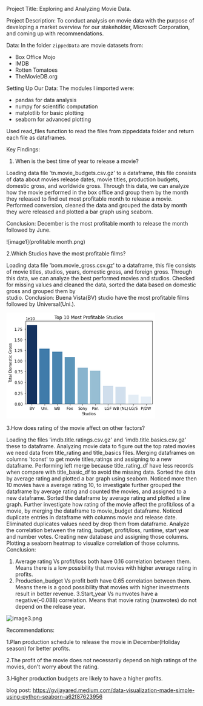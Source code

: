 


Project Title: Exploring and Analyzing Movie Data.

Project Description:
    To conduct analysis on movie data with the purpose of developing a market 
    overview for our stakeholder, Microsoft Corporation, and coming up with
    recommendations.

Data:
    In the folder `zippedData` are movie datasets from:

* Box Office Mojo
* IMDB
* Rotten Tomatoes
* TheMovieDB.org 

Setting Up Our Data:
The modules I imported were:

- pandas for data analysis
- numpy for scientific computation
- matplotlib for basic plotting
- seaborn for advanced plotting

Used read_files function to read the files from zippeddata folder and return each file as dataframes.

Key Findings:

1. When is the best time of year to release a movie?

Loading data file 'tn.movie_budgets.csv.gz' to a dataframe, this file consists of data about movies release dates, movie titles, production budgets, domestic gross, and worldwide gross. Through this data, we can analyze how the movie performed in the box office and group them by the month they released to find out most profitable month to release a movie.
Performed conversion, cleaned the data and grouped the data by month they were released and plotted a bar graph
using seaborn.

Conclusion: December is the most profitable month to release the month followed by June.


![image1](profitable month.png)

2.Which Studios have the most profitable films?

Loading data file 'bom.movie_gross.csv.gz' to a dataframe, this file consists of movie titles, studios, years, domestic gross, and foreign gross. Through this data, we can analyze the best performed movies and studios.
Checked for missing values and cleaned the data, sorted the data based on domestic gross and grouped them by  
studio.
Conclusion: Buena Vista(BV) studio have the most profitable films followed by Universal(Uni.).

![image2](studio.png)

3.How does rating of the movie affect  on other factors?
 
 Loading the files 'imdb.title.ratings.csv.gz' and 'imdb.title.basics.csv.gz' these to dataframe. 
Analyzing movie data to figure out the top rated movies we need data from title_rating and title_basics files. 
Merging dataframes on columns 'tconst' to get movie titles,ratings and assigning to a new dataframe. Performing left merge because title_rating_df have less records when compare with title_basic_df to avoid the missing data.
Sorted the data by average rating and plotted a bar graph using seaborn. 
Noticed more then 10 movies have a average rating 10, to investigate further grouped the dataframe by average rating  and counted the movies, and assigned to a new dataframe. Sorted the dataframe by average rating and plotted a line graph.
Further investigate how rating of the movie affect the profit/loss of a movie, by merging the dataframe to movie_budget dataframe. Noticed duplicate entries in dataframe with columns movie and release date. Eliminated duplicates values need by drop them from dataframe. Analyze the correlation between the rating, budget, profit/loss, runtime, start year and number votes. Creating new database and assigning those columns. Plotting a seaborn heatmap to visualize correlation of those columns.
Conclusion:
1. Average rating Vs profit/loss both have 0.16 correlation between them. Means there is a low possibility that movies with higher average rating in profits.
2. Production_budget Vs profit both have 0.65 correlation between them. Means there is a good possibility that movies with higher investments result in better revenue.
3.Start_year Vs numvotes have a negative(-0.088) correlation. Means that movie rating (numvotes) do not depend on the release year.


![image3.png](attachment:image.png)

Recommendations:

1.Plan production schedule to release the movie in December(Holiday season) for better profits.

2.The profit of the movie does not necessarily depend on high ratings of the movies, don't worry about the rating.

3.Higher production budgets are likely to have a higher profits.

blog post: https://gvijayared.medium.com/data-visualization-made-simple-using-python-seaborn-a62f87623956
